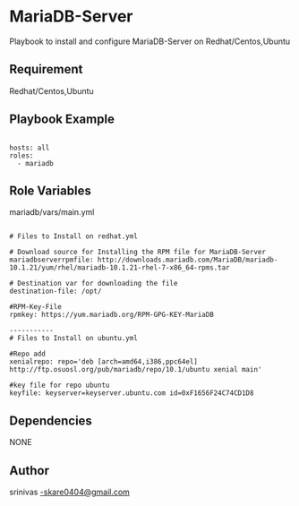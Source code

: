 MariaDB-Server
========

Playbook to install and configure MariaDB-Server on Redhat/Centos,Ubuntu

Requirement
-----------

Redhat/Centos,Ubuntu

Playbook Example
---------------

```

hosts: all
roles:
  - mariadb

```

Role Variables
--------------
mariadb/vars/main.yml

```

# Files to Install on redhat.yml

# Download source for Installing the RPM file for MariaDB-Server
mariadbserverrpmfile: http://downloads.mariadb.com/MariaDB/mariadb-10.1.21/yum/rhel/mariadb-10.1.21-rhel-7-x86_64-rpms.tar

# Destination var for downloading the file
destination-file: /opt/

#RPM-Key-File
rpmkey: https://yum.mariadb.org/RPM-GPG-KEY-MariaDB

-----------
# Files to Install on ubuntu.yml

#Repo add
xenialrepo: repo='deb [arch=amd64,i386,ppc64el] http://ftp.osuosl.org/pub/mariadb/repo/10.1/ubuntu xenial main'

#key file for repo ubuntu
keyfile: keyserver=keyserver.ubuntu.com id=0xF1656F24C74CD1D8

```
Dependencies
------------
 NONE
 
 
Author
-----
srinivas -skare0404@gmail.com


